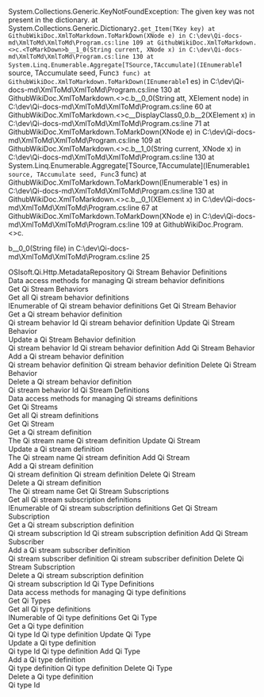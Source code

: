 System.Collections.Generic.KeyNotFoundException: The given key was not present in the dictionary.
   at System.Collections.Generic.Dictionary`2.get_Item(TKey key)
   at GithubWikiDoc.XmlToMarkdown.ToMarkDown(XNode e) in C:\dev\Qi-docs-md\XmlToMd\XmlToMd\Program.cs:line 109
   at GithubWikiDoc.XmlToMarkdown.<>c.<ToMarkDown>b__1_0(String current, XNode x) in C:\dev\Qi-docs-md\XmlToMd\XmlToMd\Program.cs:line 130
   at System.Linq.Enumerable.Aggregate[TSource,TAccumulate](IEnumerable`1 source, TAccumulate seed, Func`3 func)
   at GithubWikiDoc.XmlToMarkdown.ToMarkDown(IEnumerable`1 es) in C:\dev\Qi-docs-md\XmlToMd\XmlToMd\Program.cs:line 130
   at GithubWikiDoc.XmlToMarkdown.<>c.<ToMarkDown>b__0_0(String att, XElement node) in C:\dev\Qi-docs-md\XmlToMd\XmlToMd\Program.cs:line 60
   at GithubWikiDoc.XmlToMarkdown.<>c__DisplayClass0_0.<ToMarkDown>b__2(XElement x) in C:\dev\Qi-docs-md\XmlToMd\XmlToMd\Program.cs:line 71
   at GithubWikiDoc.XmlToMarkdown.ToMarkDown(XNode e) in C:\dev\Qi-docs-md\XmlToMd\XmlToMd\Program.cs:line 109
   at GithubWikiDoc.XmlToMarkdown.<>c.<ToMarkDown>b__1_0(String current, XNode x) in C:\dev\Qi-docs-md\XmlToMd\XmlToMd\Program.cs:line 130
   at System.Linq.Enumerable.Aggregate[TSource,TAccumulate](IEnumerable`1 source, TAccumulate seed, Func`3 func)
   at GithubWikiDoc.XmlToMarkdown.ToMarkDown(IEnumerable`1 es) in C:\dev\Qi-docs-md\XmlToMd\XmlToMd\Program.cs:line 130
   at GithubWikiDoc.XmlToMarkdown.<>c.<ToMarkDown>b__0_1(XElement x) in C:\dev\Qi-docs-md\XmlToMd\XmlToMd\Program.cs:line 67
   at GithubWikiDoc.XmlToMarkdown.ToMarkDown(XNode e) in C:\dev\Qi-docs-md\XmlToMd\XmlToMd\Program.cs:line 109
   at GithubWikiDoc.Program.<>c.<Main>b__0_0(String file) in C:\dev\Qi-docs-md\XmlToMd\XmlToMd\Program.cs:line 25
<?xml version="1.0"?>
<doc>
    <assembly>
        <name>OSIsoft.Qi.Http.MetadataRepository</name>
    </assembly>
    <members>
        <member name="T:OSIsoft.Qi.Http.Repository.BehaviorController">
            <name>
            Qi Stream Behavior Definitions
            </name>
            <summary>
            Data access methods for managing Qi stream behavior definitions
            </summary>
        </member>
        <member name="M:OSIsoft.Qi.Http.Repository.BehaviorController.GetStreamBehaviors">
            <name>
            Get Qi Stream Behaviors
            </name> 
            <summary>
            Get all Qi stream behavior definitions
            </summary>
            <returns>IEnumerable of Qi stream behavior definitions</returns>
        </member>
        <member name="M:OSIsoft.Qi.Http.Repository.BehaviorController.GetStreamBehavior(System.String)">
            <name>
            Get Qi Stream Behavior
            </name> 
            <summary>
            Get a Qi stream behavior definition
            </summary>
            <param name="behaviorId">Qi stream behavior Id</param>
            <returns>Qi stream behavior definition</returns>
        </member>
        <member name="M:OSIsoft.Qi.Http.Repository.BehaviorController.UpdateStreamBehavior(System.String,OSIsoft.Qi.QiStreamBehavior)">
            <name>
            Update Qi Stream Behavior
            </name> 
            <summary>
            Update a Qi Stream Behavior definition
            </summary>
            <param name="behaviorId">Qi stream behavior Id</param>
            <param name="definition">Qi stream behavior definition</param>
            <returns></returns>
        </member>
        <member name="M:OSIsoft.Qi.Http.Repository.BehaviorController.GetOrCreateStreamBehavior(OSIsoft.Qi.QiStreamBehavior)">
            <name>
            Add Qi Stream Behavior
            </name> 
            <summary>
            Add a Qi stream behavior definition
            </summary>
            <param name="definition">Qi stream behavior definition</param>
            <returns>Qi stream behavior definition</returns>
        </member>
        <member name="M:OSIsoft.Qi.Http.Repository.BehaviorController.DeleteStreamBehavior(System.String)">
            <name>
            Delete Qi Stream Behavior
            </name> 
            <summary>
            Delete a Qi stream behavior definition
            </summary>
            <param name="behaviorId">Qi stream behavior Id</param>
            <returns></returns>
        </member>
        <member name="T:OSIsoft.Qi.Http.Repository.StreamController">
            <name>
            Qi Stream Definitions
            </name>
            <summary>
            Data access methods for managing Qi streams definitions
            </summary>
        </member>
        <member name="M:OSIsoft.Qi.Http.Repository.StreamController.GetStreams">
            <name>
            Get Qi Streams
            </name> 
            <summary>
            Get all Qi stream definitions
            </summary>
            <returns></returns>
        </member>
        <member name="M:OSIsoft.Qi.Http.Repository.StreamController.GetStream(System.String)">
            <name>
            Get Qi Stream
            </name> 
            <summary>
            Get a Qi stream definition
            </summary>
            <param name="streamId">The Qi stream name</param>
            <returns>Qi stream definition</returns>
        </member>
        <member name="M:OSIsoft.Qi.Http.Repository.StreamController.UpdateStream(System.String,OSIsoft.Qi.QiStream)">
            <name>
            Update Qi Stream
            </name> 
            <summary>
            Update a Qi stream definition
            </summary>
            <param name="streamId">The Qi stream name</param>
            <param name="definition">Qi stream definition</param>
            <returns></returns>
        </member>
        <member name="M:OSIsoft.Qi.Http.Repository.StreamController.GetOrCreateStream(OSIsoft.Qi.QiStream)">
            <name>
            Add Qi Stream
            </name> 
            <summary>
            Add a Qi stream definition
            </summary>
            <param name="definition">Qi stream definition</param>
            <returns>Qi stream definition</returns>
        </member>
        <member name="M:OSIsoft.Qi.Http.Repository.StreamController.DeleteStream(System.String)">
            <name>
            Delete Qi Stream
            </name> 
            <summary>
            Delete a Qi stream definition
            </summary>
            <param name="streamId">The Qi stream name</param>
            <returns></returns>
        </member>
        <member name="M:OSIsoft.Qi.Http.Repository.SubscriptionController.GetStreamSubscriptions(System.String)">
            <name>
            Get Qi Stream Subscriptions
            </name> 
            <summary>
            Get all Qi stream subscription definitions
            </summary>
            <returns>IEnumerable of Qi stream subscription definitions</returns>
        </member>
        <member name="M:OSIsoft.Qi.Http.Repository.SubscriptionController.GetStreamSubscription(System.String,System.String)">
            <name>
            Get Qi Stream Subscription
            </name> 
            <summary>
            Get a Qi stream subscription definition
            </summary>
            <param name="subscriptionId">Qi stream subscription Id</param>
            <returns>Qi stream subscription definition</returns>
        </member>
        <member name="M:OSIsoft.Qi.Http.Repository.SubscriptionController.GetOrCreateStreamSubscription(System.String,OSIsoft.Qi.QiStreamSubscription)">
            <name>
            Add Qi Stream Subscriber
            </name> 
            <summary>
            Add a Qi stream subscriber definition
            </summary>
            <param name="definition">Qi stream subscriber definition</param>
            <returns>Qi stream subscriber definition</returns>
        </member>
        <member name="M:OSIsoft.Qi.Http.Repository.SubscriptionController.DeleteStreamSubscription(System.String,System.String)">
            <name>
            Delete Qi Stream Subscription
            </name> 
            <summary>
            Delete a Qi stream subscription definition
            </summary>
            <param name="subscriptionId">Qi stream subscription Id</param>
            <returns></returns>
        </member>
        <member name="T:OSIsoft.Qi.Http.Repository.TypeController">
            <name>
            Qi Type Definitions
            </name>
            <summary>
            Data access methods for managing Qi type definitions
            </summary>
        </member>
        <member name="M:OSIsoft.Qi.Http.Repository.TypeController.GetTypes">
            <name>
            Get Qi Types
            </name> 
            <summary>
            Get all Qi type definitions
            </summary>
            <returns>INumerable of Qi type definitions</returns>
        </member>
        <member name="M:OSIsoft.Qi.Http.Repository.TypeController.GetType(System.String)">
            <name>
            Get Qi Type
            </name> 
            <summary>
            Get a Qi type definition
            </summary>
            <param name="typeId">Qi type Id</param>
            <returns>Qi type definition</returns>
        </member>
        <member name="M:OSIsoft.Qi.Http.Repository.TypeController.UpdateType(System.String,OSIsoft.Qi.QiType)">
            <name>
            Update Qi Type
            </name> 
            <summary>
            Update a Qi type definition
            </summary>
            <param name="typeId">Qi type Id</param>
            <param name="definition">Qi type definition</param>
            <returns></returns>
        </member>
        <member name="M:OSIsoft.Qi.Http.Repository.TypeController.GetOrCreateType(OSIsoft.Qi.QiType)">
            <name>
            Add Qi Type
            </name> 
            <summary>
            Add a Qi type definition
            </summary>
            <param name="definition">Qi type definition</param>
            <returns>Qi type definition</returns>
        </member>
        <member name="M:OSIsoft.Qi.Http.Repository.TypeController.DeleteType(System.String)">
            <name>
            Delete Qi Type
            </name> 
            <summary>
            Delete a Qi type definition
            </summary>
            <param name="typeId">Qi type Id</param>
            <returns></returns>
        </member>
    </members>
</doc>
